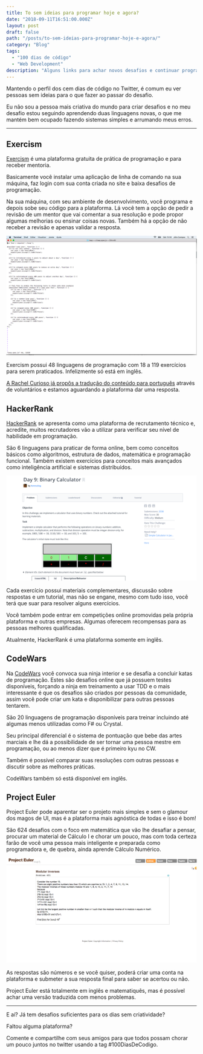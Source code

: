 ```yaml
---
title: To sem ideias para programar hoje e agora?
date: "2018-09-11T16:51:00.000Z"
layout: post
draft: false
path: "/posts/to-sem-ideias-para-programar-hoje-e-agora/"
category: "Blog"
tags:
  - "100 dias de código"
  - "Web Development"
description: "Alguns links para achar novos desafios e continuar programando"
---
```


Mantendo o perfil dos cem dias de código no Twitter, é comum eu ver pessoas sem ideias para o que fazer ao passar do desafio.

Eu não sou a pessoa mais criativa do mundo para criar desafios e no meu desafio estou seguindo aprendendo duas linguagens novas, o que me mantém bem ocupado fazendo sistemas simples e arrumando meus erros.

---

## Exercism

[Exercism](http://exercism.io/) é uma plataforma gratuita de prática de programação e para receber mentoria.

Basicamente você instalar uma aplicação de linha de comando na sua máquina, faz login com sua conta criada no site e baixa desafios de programação.

Na sua máquina, com seu ambiente de desenvolvimento, você programa e depois sobe seu código para a plataforma. Lá você tem a opção de pedir a revisão de um mentor que vai comentar a sua resolução e pode propor algumas melhorias ou ensinar coisas novas. Também há a opção de não receber a revisão e apenas validar a resposta.

![Um exemplo do teste que seu código precisa passar](./01.png)

Exercism possui 48 linguagens de programação com 18 a 119 exercícios para serem praticados. Infelizmente só está em inglês.

[A Rachel Curioso já propôs a tradução do conteúdo para português](https://github.com/exercism/exercism/issues/4207) através de voluntários e estamos aguardando a plataforma dar uma resposta.

## HackerRank

[HackerRank](https://www.hackerrank.com/) se apresenta como uma plataforma de recrutamento técnico e, acredite, muitos recrutadores vão a utilizar para verificar seu nível de habilidade em programação.

São 6 linguagens para praticar de forma online, bem como conceitos básicos como algoritmos, estrutura de dados, matemática e programação funcional. Também existem exercícios para conceitos mais avançados como inteligência artificial e sistemas distribuídos.

![O início de um desafio de JavaScript](./02.png)

Cada exercício possui materiais complementares, discussão sobre respostas e um tutorial, mas não se engane, mesmo com tudo isso, você terá que suar para resolver alguns exercícios.

Você também pode entrar em competições online promovidas pela própria plataforma e outras empresas. Algumas oferecem recompensas para as pessoas melhores qualificadas.

Atualmente, HackerRank é uma plataforma somente em inglês.

## CodeWars

Na [CodeWars](https://www.codewars.com/) você convoca sua ninja interior e se desafia a concluir katas de programação. Estes são desafios online que já possuem testes disponíveis, forçando a ninja em treinamento a usar TDD e o mais interessante é que os desafios são criados por pessoas da comunidade, assim você pode criar um kata e disponibilizar para outras pessoas tentarem.

São 20 linguagens de programação disponíveis para treinar incluindo até algumas menos utilizadas como F# ou Crystal.

Seu principal diferencial é o sistema de pontuação que bebe das artes marciais e lhe dá a possibilidade de ser tornar uma pessoa mestre em programação, ou ao menos dizer que é primeiro kyu no CW.

Também é possível comparar suas resoluções com outras pessoas e discutir sobre as melhores práticas.

CodeWars também só está disponível em inglês.

## Project Euler

Project Euler pode aparentar ser o projeto mais simples e sem o glamour dos magos de UI, mas é a plataforma mais agnóstica de todas e isso é bom!

São 624 desafios com o foco em matemática que vão lhe desafiar a pensar, procurar um material de Cálculo I e chorar um pouco, mas com toda certeza farão de você uma pessoa mais inteligente e preparada como programadora e, de quebra, ainda aprende Cálculo Numérico.

![risada nervosa de pavor](./03.png)

As respostas são números e se você quiser, poderá criar uma conta na plataforma e submeter a sua resposta final para saber se acertou ou não.

Project Euler está totalmente em inglês e matematiquês, mas é possível achar uma versão traduzida com menos problemas.

---

E aí? Já tem desafios suficientes para os dias sem criatividade?

Faltou alguma plataforma?

Comente e compartilhe com seus amigos para que todos possam chorar um pouco juntos no twitter usando a tag #100DiasDeCodigo.

